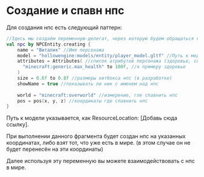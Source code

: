 # Создание и спавн нпс

Для создания нпс есть следующий паттерн:

```kotlin
//Здесь мы создаём переменную-делегат, через которую будем обращаться к нашему персонажу. Сам нпс будет заспавлен сразу же как будет вызван этот участок кода.
val npc by NPCEntity.creating {
    name = "Виталик" //Имя персонажа
    model = "hollowengine:models/entity/player_model.gltf" //Путь к модели персонажа
    attributes = Attributes( //список атрибутов персонажа (здоровье, скорость и т.п.) - всё как в команде /attribute
      "minecraft:generic.max_health" to 100f, //к примеру здоровье
    )
    size = 0.6f to 0.8f //размеры хитбокса нпс (в разработке)
    showName = true //показывать ли ник с именем над нпс
    
    world = "minecraft:overworld" //измерение, гле спавнить нпс
    pos = pos(x, y, z) //координаты где спавнить нпс
}
```

Путь к модели указывается, как ResourceLocation: \[Добавь сюда ссылку\].

При выполнении данного фрагмента будет создан нпс на указанных координатах, либо взят тот, что уже есть в мире. (в этом случае он не будет перенесён на эти координаты)

Далее используя эту переменную вы можете взаимодействовать с нпс в мире.